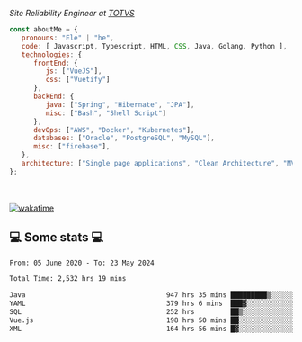 <p><em>Site Reliability Engineer at <a href="https://www.totvs.com/">TOTVS</a></br>
</em></p>


```javascript
const aboutMe = {
   pronouns: "Ele" | "he",
   code: [ Javascript, Typescript, HTML, CSS, Java, Golang, Python ],
   technologies: {
      frontEnd: {
         js: ["VueJS"],
         css: ["Vuetify"]
      },
      backEnd: {
         java: ["Spring", "Hibernate", "JPA"],
         misc: ["Bash", "Shell Script"]
      },
      devOps: ["AWS", "Docker", "Kubernetes"],
      databases: ["Oracle", "PostgreSQL", "MySQL"],
      misc: ["firebase"],
   },
   architecture: ["Single page applications", "Clean Architecture", "MVC", "Microservices"],
};
```
</br></br>
[![wakatime](https://wakatime.com/badge/user/a3a8ed06-d304-4d6b-bc86-4adc418cdea7.svg)](https://wakatime.com/@a3a8ed06-d304-4d6b-bc86-4adc418cdea7)
<h2>💻 Some stats 💻</h2>

<!--START_SECTION:waka-->

```txt
From: 05 June 2020 - To: 23 May 2024

Total Time: 2,532 hrs 19 mins

Java                                   947 hrs 35 mins █████████▒░░░░░░░░░░░░░░░   37.42 %
YAML                                   379 hrs 6 mins  ███▓░░░░░░░░░░░░░░░░░░░░░   14.97 %
SQL                                    252 hrs         ██▒░░░░░░░░░░░░░░░░░░░░░░   09.95 %
Vue.js                                 198 hrs 50 mins ██░░░░░░░░░░░░░░░░░░░░░░░   07.85 %
XML                                    164 hrs 56 mins █▓░░░░░░░░░░░░░░░░░░░░░░░   06.51 %
```

<!--END_SECTION:waka-->
